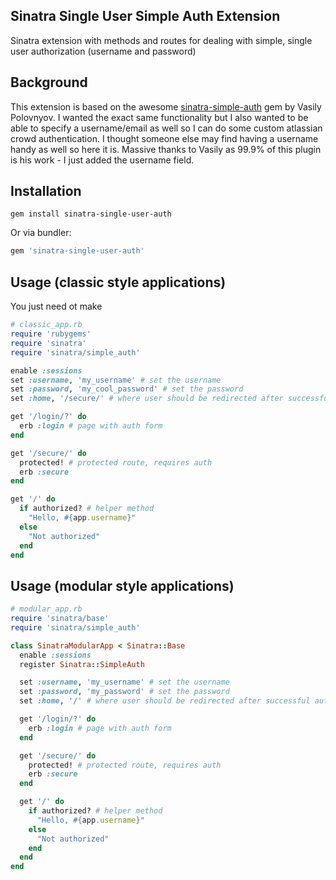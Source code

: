 ## Sinatra Single User Simple Auth Extension

Sinatra extension with methods and routes for dealing with simple, single user authorization (username and password)

## Background

This extension is based on the awesome [sinatra-simple-auth](https://github.com/vast/sinatra-simple-auth) gem by Vasily Polovnyov. I wanted
the exact same functionality but I also wanted to be able to specify a username/email as well so I can do some custom atlassian crowd authentication.
I thought someone else may find having a username handy as well so here it is. Massive thanks to Vasily as 99.9% of this plugin is his work - I
just added the username field.

## Installation

```console
gem install sinatra-single-user-auth
```

Or via bundler:

```ruby
gem 'sinatra-single-user-auth'
```

## Usage (classic style applications)

You just need ot make

```ruby
# classic_app.rb
require 'rubygems'
require 'sinatra'
require 'sinatra/simple_auth'

enable :sessions
set :username, 'my_username' # set the username
set :password, 'my_cool_password' # set the password
set :home, '/secure/' # where user should be redirected after successful authentication

get '/login/?' do
  erb :login # page with auth form
end

get '/secure/' do
  protected! # protected route, requires auth
  erb :secure
end

get '/' do
  if authorized? # helper method
    "Hello, #{app.username}"
  else
    "Not authorized"
  end
end
```

## Usage (modular style applications)

```ruby
# modular_app.rb
require 'sinatra/base'
require 'sinatra/simple_auth'

class SinatraModularApp < Sinatra::Base
  enable :sessions
  register Sinatra::SimpleAuth

  set :username, 'my_username' # set the username
  set :password, 'my_password' # set the password
  set :home, '/' # where user should be redirected after successful authentication

  get '/login/?' do
    erb :login # page with auth form
  end

  get '/secure/' do
    protected! # protected route, requires auth
    erb :secure
  end

  get '/' do
    if authorized? # helper method
      "Hello, #{app.username}"
    else
      "Not authorized"
    end
  end
end
```
